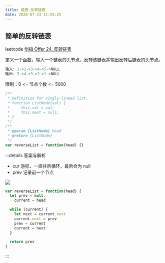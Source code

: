 ```yaml
---
title: 链表-反转链表
date: 2020-07-23 11:55:25
---
```


## 简单的反转链表

leetcode [剑指 Offer 24. 反转链表](https://leetcode-cn.com/problems/fan-zhuan-lian-biao-lcof/)

定义一个函数，输入一个链表的头节点，反转该链表并输出反转后链表的头节点。

```js
输入: 1->2->3->4->5->NULL
输出: 5->4->3->2->1->NULL
```

限制：0 <= 节点个数 <= 5000

```js
/**
 * Definition for singly-linked list.
 * function ListNode(val) {
 *     this.val = val;
 *     this.next = null;
 * }
 */
/**
 * @param {ListNode} head
 * @return {ListNode}
 */
var reverseList = function(head) {}
```

:::details 答案与解析

- cur 游标，一直往后循环，最后会为 null
- prev 记录前一个节点

![](https://gitee.com/alvin0216/cdn/raw/master/img/algorithm/reverseList.gif)

```js
var reverseList = function(head) {
  let prev = null,
    current = head

  while (current) {
    let next = current.next
    current.next = prev
    prev = current
    current = next
  }

  return prev
}
```

:::
